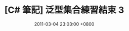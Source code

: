---
layout: post
title: "[C# 筆記] 泛型集合練習結束 3"
date: 2011-03-04 23:03:00 +0800
categories: [Notes, C#]
tags: [C#,List,Dictionary,泛型,泛型集合]
---